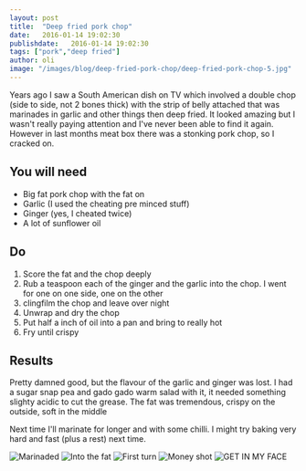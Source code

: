 ```yaml
---
layout: post
title:  "Deep fried pork chop"
date:   2016-01-14 19:02:30
publishdate:   2016-01-14 19:02:30
tags: ["pork","deep fried"]  
author: oli
image: "/images/blog/deep-fried-pork-chop/deep-fried-pork-chop-5.jpg"
---
```


Years ago I saw a South American dish on TV which involved a double chop (side to side, not 2 bones thick) with the strip of belly attached that was marinades in garlic and other things then deep fried.  It looked amazing but I wasn't really paying attention and I've never been able to find it again.  However in last months meat box there was a stonking pork chop, so I cracked on.

## You will need

* Big fat pork chop with the fat on
* Garlic (I used the cheating pre minced stuff)
* Ginger (yes, I cheated twice)
* A lot of sunflower oil


## Do

1. Score the fat and the chop deeply
2. Rub a teaspoon each of the ginger and the garlic into the chop.  I went for one on one side, one on the other
3. clingfilm the chop and leave over night
4. Unwrap and dry the chop
5. Put half a inch of oil into a pan and bring to really hot
6. Fry until crispy

## Results

Pretty damned good, but the flavour of the garlic and ginger was lost.  I had a sugar snap pea and gado gado warm salad with it, it needed something slighty acidic to cut the grease.  The fat was tremendous, crispy on the outside, soft in the middle

Next time I'll marinate for longer and with some chilli.  I might try baking very hard and fast (plus a rest) next time.


![Marinaded](/images/blog/deep-fried-pork-chop/deep-fried-pork-chop-1.jpg)
![Into the fat](/images/blog/deep-fried-pork-chop/deep-fried-pork-chop-2.jpg)
![First turn](/images/blog/deep-fried-pork-chop/deep-fried-pork-chop-3.jpg)
![Money shot](/images/blog/deep-fried-pork-chop/deep-fried-pork-chop-4.jpg)
![GET IN MY FACE](/images/blog/deep-fried-pork-chop/deep-fried-pork-chop-5.jpg)

